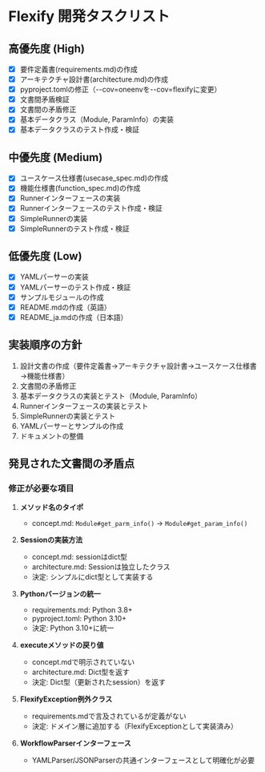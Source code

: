 # Flexify 開発タスクリスト

## 高優先度 (High)
- [x] 要件定義書(requirements.md)の作成
- [x] アーキテクチャ設計書(architecture.md)の作成
- [x] pyproject.tomlの修正（--cov=oneenvを--cov=flexifyに変更）
- [x] 文書間矛盾検証
- [x] 文書間の矛盾修正
- [x] 基本データクラス（Module, ParamInfo）の実装
- [x] 基本データクラスのテスト作成・検証

## 中優先度 (Medium)
- [x] ユースケース仕様書(usecase_spec.md)の作成
- [x] 機能仕様書(function_spec.md)の作成
- [x] Runnerインターフェースの実装
- [x] Runnerインターフェースのテスト作成・検証
- [x] SimpleRunnerの実装
- [x] SimpleRunnerのテスト作成・検証

## 低優先度 (Low)
- [x] YAMLパーサーの実装
- [x] YAMLパーサーのテスト作成・検証
- [x] サンプルモジュールの作成
- [x] README.mdの作成（英語）
- [x] README_ja.mdの作成（日本語）

## 実装順序の方針
1. 設計文書の作成（要件定義書→アーキテクチャ設計書→ユースケース仕様書→機能仕様書）
2. 文書間の矛盾修正
3. 基本データクラスの実装とテスト（Module, ParamInfo）
4. Runnerインターフェースの実装とテスト
5. SimpleRunnerの実装とテスト
6. YAMLパーサーとサンプルの作成
7. ドキュメントの整備

## 発見された文書間の矛盾点

### 修正が必要な項目
1. **メソッド名のタイポ**
   - concept.md: `Module#get_parm_info()` → `Module#get_param_info()`

2. **Sessionの実装方法**
   - concept.md: sessionはdict型
   - architecture.md: Sessionは独立したクラス
   - 決定: シンプルにdict型として実装する

3. **Pythonバージョンの統一**
   - requirements.md: Python 3.8+
   - pyproject.toml: Python 3.10+
   - 決定: Python 3.10+に統一

4. **executeメソッドの戻り値**
   - concept.mdで明示されていない
   - architecture.md: Dict型を返す
   - 決定: Dict型（更新されたsession）を返す

5. **FlexifyException例外クラス**
   - requirements.mdで言及されているが定義がない
   - 決定: ドメイン層に追加する（FlexifyExceptionとして実装済み）

6. **WorkflowParserインターフェース**
   - YAMLParser/JSONParserの共通インターフェースとして明確化が必要